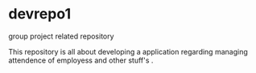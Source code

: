 # devrepo1
group project related repository

This repository is all about developing a application regarding managing attendence of employess and other stuff's .
